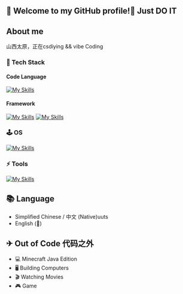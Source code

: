 ##  👋 Welcome to my GitHub profile!👋  Just DO IT

##  About me
山西太原，正在csdiying && vibe Coding
### 🔭 Tech Stack
#### Code Language 

[![My Skills](https://skillicons.dev/icons?i=py,java,cpp,go,rust,c,haskell,ts,js,clojure,html,css,wasm,lua&theme=light)](https://skillicons.dev)

#### Framework

[![My Skills](https://skillicons.dev/icons?i=spring,tailwind,vue,react,nodejs,nextjs,nuxtjs,electron,flutter,express,fastapi,flask&theme=light)](https://skillicons.dev)
[![My Skills](https://skillicons.dev/icons?i=threejs)](https://skillicons.dev)

### 🕹 OS 

[![My Skills](https://skillicons.dev/icons?i=debian,arch,ubuntu,nix,linux,windows&theme=light)](https://skillicons.dev)

### ⚡ Tools

[![My Skills](https://skillicons.dev/icons?i=vscode,idea,docker,git,cmake,npm,webpack,vite,bash,powershell,notion&theme=light)](https://skillicons.dev)

## 📚 Language
- Simplified Chinese / 中文 (Native)uuts
- English (🌱)

## ✈ Out of Code 代码之外
 - 💻 Minecraft Java Edition
 - 🖥 Building Computers
 - 🎬 Watching Movies
 - 🎮 Game
